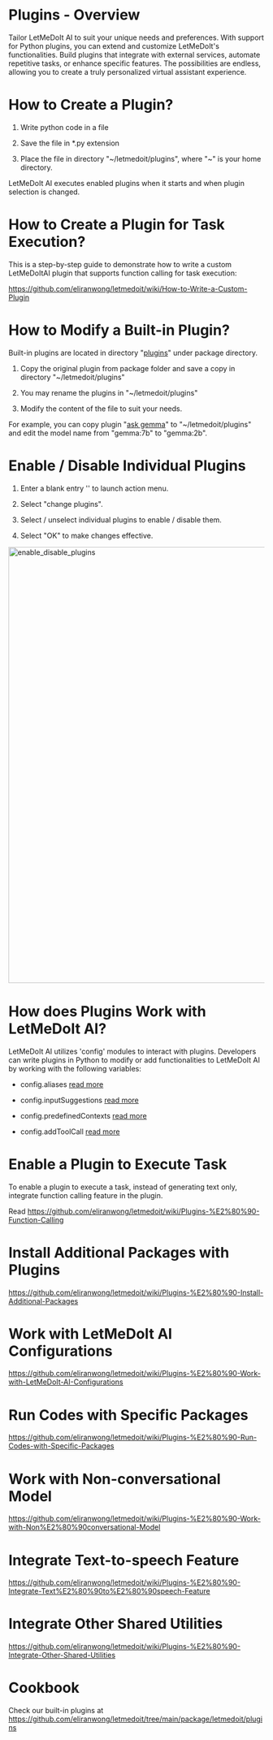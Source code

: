 # Plugins - Overview

Tailor LetMeDoIt AI to suit your unique needs and preferences. With support for Python plugins, you can extend and customize LetMeDoIt's functionalities. Build plugins that integrate with external services, automate repetitive tasks, or enhance specific features. The possibilities are endless, allowing you to create a truly personalized virtual assistant experience.

# How to Create a Plugin?

1. Write python code in a file

2. Save the file in *.py extension

3. Place the file in directory "\~/letmedoit/plugins", where "\~" is your home directory.

LetMeDoIt AI executes enabled plugins when it starts and when plugin selection is changed.

# How to Create a Plugin for Task Execution?

This is a step-by-step guide to demonstrate how to write a custom LetMeDoItAI plugin that supports function calling for task execution:

https://github.com/eliranwong/letmedoit/wiki/How-to-Write-a-Custom-Plugin

# How to Modify a Built-in Plugin?

Built-in plugins are located in directory "[plugins](https://github.com/eliranwong/letmedoit/tree/main/package/letmedoit/plugins)" under package directory.

1. Copy the original plugin from package folder and save a copy in directory "\~/letmedoit/plugins"

2. You may rename the plugins in "\~/letmedoit/plugins"

3. Modify the content of the file to suit your needs.

For example, you can copy plugin "[ask gemma](https://github.com/eliranwong/letmedoit/blob/main/package/letmedoit/plugins/ask%20gemma.py)" to "\~/letmedoit/plugins" and edit the model name from "gemma:7b" to "gemma:2b".

# Enable / Disable Individual Plugins

1. Enter a blank entry '' to launch action menu.

2. Select "change plugins".

3. Select / unselect individual plugins to enable / disable them.

4. Select "OK" to make changes effective.

<img width="859" alt="enable_disable_plugins" src="https://github.com/eliranwong/letmedoit/assets/25262722/14440c0b-f49b-4558-b712-caa08cb207a9">

# How does Plugins Work with LetMeDoIt AI?

LetMeDoIt AI utilizes 'config' modules to interact with plugins. Developers can write plugins in Python to modify or add functionalities to LetMeDoIt AI by working with the following variables:

* config.aliases [read more](https://github.com/eliranwong/letmedoit/wiki/Plugins-%E2%80%90-Add-Aliases)

* config.inputSuggestions [read more](https://github.com/eliranwong/letmedoit/wiki/Plugins-%E2%80%90-Input-Suggestions)

* config.predefinedContexts [read more](https://github.com/eliranwong/letmedoit/wiki/Plugins-%E2%80%90-Predefined-Contexts)

* config.addToolCall [read more](https://github.com/eliranwong/letmedoit/wiki/Plugins-%E2%80%90-Function-Calling)

# Enable a Plugin to Execute Task

To enable a plugin to execute a task, instead of generating text only, integrate function calling feature in the plugin.

Read https://github.com/eliranwong/letmedoit/wiki/Plugins-%E2%80%90-Function-Calling

# Install Additional Packages with Plugins

https://github.com/eliranwong/letmedoit/wiki/Plugins-%E2%80%90-Install-Additional-Packages

# Work with LetMeDoIt AI Configurations

https://github.com/eliranwong/letmedoit/wiki/Plugins-%E2%80%90-Work-with-LetMeDoIt-AI-Configurations

# Run Codes with Specific Packages

https://github.com/eliranwong/letmedoit/wiki/Plugins-%E2%80%90-Run-Codes-with-Specific-Packages

# Work with Non-conversational Model

https://github.com/eliranwong/letmedoit/wiki/Plugins-%E2%80%90-Work-with-Non%E2%80%90conversational-Model

# Integrate Text-to-speech Feature

https://github.com/eliranwong/letmedoit/wiki/Plugins-%E2%80%90-Integrate-Text%E2%80%90to%E2%80%90speech-Feature

# Integrate Other Shared Utilities

https://github.com/eliranwong/letmedoit/wiki/Plugins-%E2%80%90-Integrate-Other-Shared-Utilities

# Cookbook

Check our built-in plugins at https://github.com/eliranwong/letmedoit/tree/main/package/letmedoit/plugins